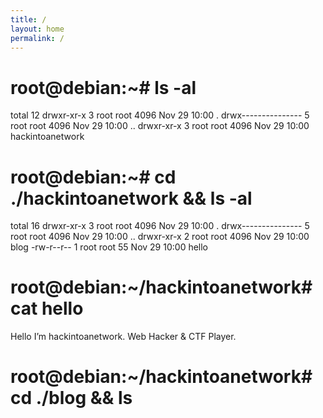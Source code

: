 ```yaml
---
title: /
layout: home
permalink: /
---
```

# root@debian:~# ls -al

total 12
drwxr-xr-x 3 root root 4096 Nov 29 10:00 .
drwx--------------- 5 root root 4096 Nov 29 10:00 ..
drwxr-xr-x 3 root root 4096 Nov 29 10:00 hackintoanetwork
                                                                                                                                          
# root@debian:~# cd ./hackintoanetwork && ls -al

total 16
drwxr-xr-x 3 root root 4096 Nov 29 10:00 .
drwx--------------- 5 root root 4096 Nov 29 10:00 ..
drwxr-xr-x 2 root root 4096 Nov 29 10:00 blog
-rw-r--r-- 1 root root   55 Nov 29 10:00 hello

# root@debian:~/hackintoanetwork# cat hello

Hello I’m hackintoanetwork.
Web Hacker & CTF Player.

# root@debian:~/hackintoanetwork# cd ./blog && ls
